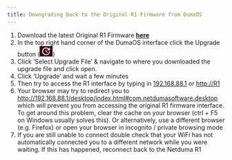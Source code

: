 ```yaml
---
title: Downgrading back to the Original R1 Firmware from DumaOS
---
```


1. Download the latest Original R1 Firmware [**here**](https://www.dropbox.com/s/701ezvt4qmezdgu/R1-v-1-03-6j.sig?dl=0)
2. In the top right hand corner of the DumaOS interface click the Upgrade button (![upgradebutton.png](downgrade-firmware-r1/upgradebutton.png))
3. Click ‘Select Upgrade File’ & navigate to where you downloaded the upgrade file and click open.
4. Click ‘Upgrade’ and wait a few minutes 
5. Then try to access the R1 interface by typing in [192.168.88.1](http://192.168.88.1) or [http://R1](http://R1.%C2%A0) 
6. Your browser may try to redirect you to http://192.168.88.1/desktop/index.html#com.netdumasoftware.desktop which will prevent you from accessing the original R1 firmware interface. To get around this problem, clear the cache on your browser (ctrl + F5 on Windows usually solves this). Or alternatively, use a different browser (e.g. Firefox) or open your browser in incognito / private browsing mode
7. If you are still unable to connect double check that your WiFi has not automatically connected you to a different network while you were waiting. If this has happened, reconnect back to the Netduma R1
